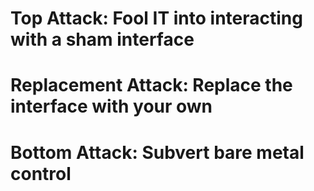 # Top Attack: Fool IT into interacting with a sham interface
# Replacement Attack: Replace the interface with your own
# Bottom Attack: Subvert bare metal control
